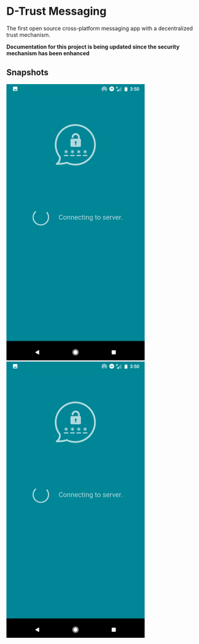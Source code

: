 # D-Trust Messaging
The first open source cross-platform messaging app with a decentralized trust mechanism.

**Documentation for this project is being updated since the security mechanism has been enhanced**

## Snapshots
![](d_trust_images/1_loading_screen.png)
![](d_trust_images/1_loading_screen.png)
